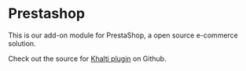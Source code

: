 # Prestashop

This is our add-on module for PrestaShop, a open source e-commerce solution.

Check out the source for [Khalti plugin](https://github.com/khalti/khalti-prestashop) on Github.
